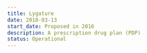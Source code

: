 ```yaml
---
title: Lygature
date: 2018-03-13
start_date: Proposed in 2016
description: A prescription drug plan (PDP)
status: Operational
---
```

